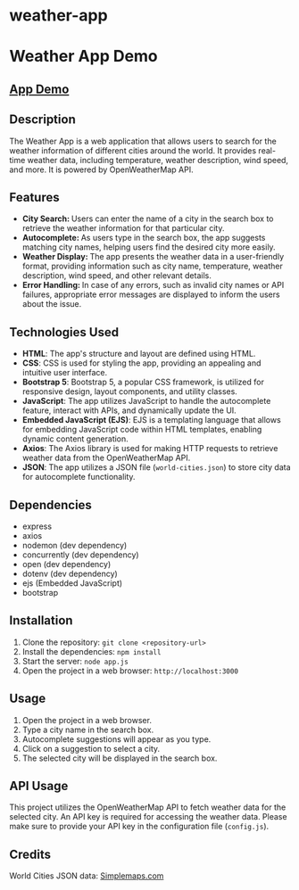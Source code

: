 # weather-app

<h1>Weather App Demo</h1>
<h2> <a href="https://odd-hen-cap.cyclic.app/" target="_blank"> App Demo </a></h2>

<h2>Description</h2>

<p>
  The Weather App is a web application that allows users to search for the weather information of different cities around the world. It provides real-time weather data, including temperature, weather description, wind speed, and more. It is powered by OpenWeatherMap API.
</p>

<h2>Features</h2>

<ul>
  <li><strong>City Search: </strong>Users can enter the name of a city in the search box to retrieve the weather information for that particular city.</li>
  <li><strong>Autocomplete: </strong> As users type in the search box, the app suggests matching city names, helping users find the desired city more easily.</li>
  <li><strong>Weather Display: </strong> The app presents the weather data in a user-friendly format, providing information such as city name, temperature, weather description, wind speed, and other relevant details. </li>
  <li><strong>Error Handling: </strong>In case of any errors, such as invalid city names or API failures, appropriate error messages are displayed to inform the users about the issue.</li>

</ul>

<h2>Technologies Used</h2>

<ul>
  <li><strong>HTML</strong>: The app&apos;s structure and layout are defined using HTML.</li>
  <li><strong>CSS</strong>: CSS is used for styling the app, providing an appealing and intuitive user interface.</li>
  <li><strong>Bootstrap 5</strong>: Bootstrap 5, a popular CSS framework, is utilized for responsive design, layout components, and utility classes.</li>
  <li><strong>JavaScript</strong>: The app utilizes JavaScript to handle the autocomplete feature, interact with APIs, and dynamically update the UI.</li>
  <li><strong>Embedded JavaScript (EJS)</strong>: EJS is a templating language that allows for embedding JavaScript code within HTML templates, enabling dynamic content generation.</li>
  <li><strong>Axios</strong>: The Axios library is used for making HTTP requests to retrieve weather data from the OpenWeatherMap API.</li>
  <li><strong>JSON</strong>: The app utilizes a JSON file (<code>world-cities.json</code>) to store city data for autocomplete functionality.</li>
</ul>

<h2>Dependencies</h2>

<ul>
  <li>express</li>
  <li>axios</li>
  <li>nodemon (dev dependency)</li>
  <li>concurrently (dev dependency)</li>
  <li>open (dev dependency)</li>
  <li>dotenv (dev dependency)</li>
  <li>ejs (Embedded JavaScript)</li>
  <li>bootstrap</li>
</ul>

<h2>Installation</h2>

<ol>
  <li>Clone the repository: <code>git clone &lt;repository-url&gt;</code></li>
  <li>Install the dependencies: <code>npm install</code></li>
  <li>Start the server: <code>node app.js</code></li>
  <li>Open the project in a web browser: <code>http://localhost:3000</code></li>
</ol>

<h2>Usage</h2>

<ol>
  <li>Open the project in a web browser.</li>
  <li>Type a city name in the search box.</li>
  <li>Autocomplete suggestions will appear as you type.</li>
  <li>Click on a suggestion to select a city.</li>
  <li>The selected city will be displayed in the search box.</li>
</ol>

<h2>API Usage</h2>

<p>This project utilizes the OpenWeatherMap API to fetch weather data for the selected city. An API key is required for accessing the weather data. Please make sure to provide your API key in the configuration file (<code>config.js</code>).</p>

<h2>Credits</h2>

<p>World Cities JSON data: <a href="https://simplemaps.com/data/world-cities">Simplemaps.com</a></p>
